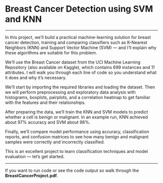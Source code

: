 # Breast Cancer Detection using SVM and KNN

---

In this project, we’ll build a practical machine-learning solution for breast cancer detection, training and comparing classifiers such as K-Nearest Neighbors (KNN) and Support Vector Machine (SVM) — and I’ll explain why these algorithms are suitable for this problem.

We’ll use the Breast Cancer dataset from the UCI Machine Learning Repository (also available on Kaggle), which contains 699 instances and 11 attributes. I will walk you through each line of code so you understand what it does and why it’s necessary.

We’ll start by importing the required libraries and loading the dataset. Then we will perform preprocessing and exploratory data analysis with histograms, boxplots, pairplots, and a correlation heatmap to get familiar with the features and their relationships.

After preparing the data, we’ll train the KNN and SVM models to predict whether a cell is benign or malignant. In an example run, KNN achieved about 97% accuracy and SVM about 98%.

Finally, we’ll compare model performance using accuracy, classification reports, and confusion matrices to see how many benign and malignant samples were correctly and incorrectly classified.

This is an excellent project to learn classification techniques and model evaluation — let’s get started.

---

If you want to run code or see the code output so walk through the  **BreastCancerProject.pdf**.
